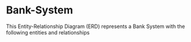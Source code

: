 # Bank-System
This Entity-Relationship Diagram (ERD) represents a Bank System with the following entities and relationships
